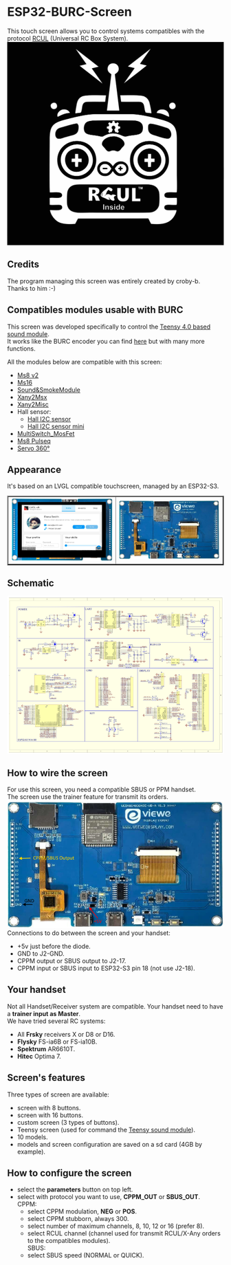 # ESP32-BURC-Screen
This touch screen allows you to control systems compatibles with the protocol [RCUL](https://p-loussouarn-free-fr.translate.goog/arduino/exemple/RCUL/RCUL.html?_x_tr_sch=http&_x_tr_sl=auto&_x_tr_tl=en&_x_tr_hl=en) (Universal RC Box System).  
![](https://github.com/pierrotm777/ESP32-BURC-Screen/blob/main/RCUL.jpg)  

## Credits
The program managing this screen was entirely created by croby-b.  
Thanks to him :-)  

## Compatibles modules usable with BURC
This screen was developed specifically to control the [Teensy 4.0 based sound module](https://github.com/pierrotm777/SoundModule_Teensy4.0-version).  
It works like the BURC encoder you can find [here](https://github.com/pierrotm777/BURC_Encoder) but with many more functions.  

All the modules below are compatible with this screen:  
- [Ms8 v2](https://github.com/Ingwie/OpenAVRc_Hw/tree/V3/MutltiSwitch_Sw8_V2)  
- [Ms16](https://github.com/Ingwie/OpenAVRc_Hw/tree/V3/MultiSwitch_Sw16-ProMicro)  
- [Sound&SmokeModule](https://github.com/Ingwie/OpenAVRc_Hw/tree/V3/Sound%26SmokeModule)  
- [Xany2Msx](https://github.com/Ingwie/OpenAVRc_Hw/tree/V3/Xany2Msx/Firmware_Msx)  
- [Xany2Misc](https://github.com/Ingwie/OpenAVRc_Hw/tree/V3/Xany2Msx/Firmware_Misc)  
- Hall sensor:  
  * [Hall I2C sensor](https://github.com/Ingwie/OpenAVRc_Hw/tree/V3/Capteur_Hall_I2C)  
  * [Hall I2C sensor mini](https://github.com/Ingwie/OpenAVRc_Hw/tree/V3/Capteur_Hall_I2C_Mini)  
- [MultiSwitch_MosFet](https://github.com/Ingwie/OpenAVRc_Hw/tree/V3/MultiSwitch_MosFet)  
- [Ms8 Pulseq](https://github.com/Ingwie/OpenAVRc_Hw/tree/V3/PulseSeq) 
- [Servo 360°]()  

## Appearance
It's based on an LVGL compatible touchscreen, managed by an ESP32-S3.  
	<table border="2">
	<tr>
	<td><img src="https://github.com/pierrotm777/ESP32-BURC-Screen/blob/main/Screen_Top.png" border="0"/></td>
	<td><img src="https://github.com/pierrotm777/ESP32-BURC-Screen/blob/main/Screen_Bottom.png" border="0"/></td>
	</tr>
	</table>

## Schematic
![](https://github.com/pierrotm777/ESP32-BURC-Screen/blob/main/Screen_Shematic.png)  

## How to wire the screen
For use this screen, you need a compatible SBUS or PPM handset.  
The screen use the trainer feature for transmit its orders.  
![](https://github.com/pierrotm777/ESP32-BURC-Screen/blob/main/Screen_Connections.png)  
Connections to do between the screen and your handset:  
- +5v just before the diode.  
- GND to J2-GND.  
- CPPM output or SBUS output to J2-17.  
- CPPM input or SBUS input to ESP32-S3 pin 18 (not use J2-18).  

## Your handset
Not all Handset/Receiver system are compatible. 
Your handset need to have a **trainer input as Master**.  
We have tried several RC systems:  
- All **Frsky** receivers X or D8 or D16.  
- **Flysky** FS-ia6B or FS-ia10B.  
- **Spektrum** AR6610T.  
- **Hitec** Optima 7.  

## Screen's features
Three types of screen are available:  
- screen with 8 buttons.  
- screen with 16 buttons.  
- custom screen (3 types of buttons).  
- Teensy screen (used for command the [Teensy sound module](https://github.com/pierrotm777/SoundModule_Teensy4.0-version)).  
- 10 models.
- models and screen configuration are saved on a sd card (4GB by example).  

## How to configure the screen
- select the **parameters** button on top left.  
- select with protocol you want to use, **CPPM_OUT** or **SBUS_OUT**.  
	CPPM:
	- select CPPM modulation, **NEG** or **POS**.  
	- select CPPM stubborn, always 300.  
	- select number of maximum channels, 8, 10, 12 or 16 (prefer 8).  
	- select RCUL channel (channel used for transmit RCUL/X-Any orders to the compatibles modules).  
	SBUS:
	- select SBUS speed (NORMAL or QUICK).  
	